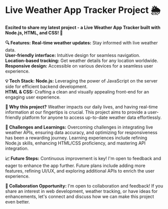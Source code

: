 # Live Weather App Tracker Project 🌦️
**Excited to share my latest project - a Live Weather App Tracker built with Node.js, HTML, and CSS! 🚀**

**🔍 Features:**
**Real-time weather updates:** Stay informed with live weather data.<br>
**User-friendly interface:** Intuitive design for seamless navigation.<br>
**Location-based tracking:** Get weather details for any location worldwide.<br>
**Responsive design:** Accessible on various devices for a seamless user experience.<br>

**💡 Tech Stack:**
**Node.js:** Leveraging the power of JavaScript on the server side for efficient backend development.<br>
**HTML & CSS:** Crafting a clean and visually appealing front-end for an engaging user experience.<br>

**🌟 Why this project?**
Weather impacts our daily lives, and having real-time information at our fingertips is crucial. This project aims to provide a user-friendly platform for anyone to access up-to-date weather data effortlessly.<br>

**🚧 Challenges and Learnings:**
Overcoming challenges in integrating live weather APIs, ensuring data accuracy, and optimizing for responsiveness has been a rewarding journey. Learning experiences include refining Node.js skills, enhancing HTML/CSS proficiency, and mastering API integration.<br>

**📈 Future Steps:**
Continuous improvement is key! I'm open to feedback and eager to enhance the app further. Future plans include adding more features, refining UI/UX, and exploring additional APIs to enrich the user experience.<br>

**🤝 Collaboration Opportunity:**
I'm open to collaboration and feedback! If you share an interest in web development, weather tracking, or have ideas for enhancements, let's connect and discuss how we can make this project even better.
